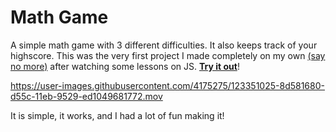 # Math Game

A simple math game with 3 different difficulties. It also keeps track of your highscore.
This was the very first project I made completely on my own <a href="https://slate.com/technology/2014/06/coders-high-the-intense-feeling-of-absorption-exclusive-to-programmers.html">(say no more)</a> after
watching some lessons on JS. <a href="https://martinfjeld.github.io/Math-game/"><b>Try it out</b></a>!


https://user-images.githubusercontent.com/4175275/123351025-8d581680-d55c-11eb-9529-ed1049681772.mov


It is simple, it works, and I had a lot of fun making it!
